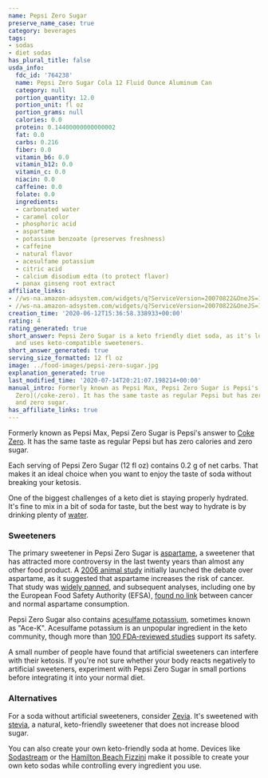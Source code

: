```yaml
---
name: Pepsi Zero Sugar
preserve_name_case: true
category: beverages
tags:
- sodas
- diet sodas
has_plural_title: false
usda_info:
  fdc_id: '764238'
  name: Pepsi Zero Sugar Cola 12 Fluid Ounce Aluminum Can
  category: null
  portion_quantity: 12.0
  portion_unit: fl oz
  portion_grams: null
  calories: 0.0
  protein: 0.14400000000000002
  fat: 0.0
  carbs: 0.216
  fiber: 0.0
  vitamin_b6: 0.0
  vitamin_b12: 0.0
  vitamin_c: 0.0
  niacin: 0.0
  caffeine: 0.0
  folate: 0.0
  ingredients:
  - carbonated water
  - caramel color
  - phosphoric acid
  - aspartame
  - potassium benzoate (preserves freshness)
  - caffeine
  - natural flavor
  - acesulfame potassium
  - citric acid
  - calcium disodium edta (to protect flavor)
  - panax ginseng root extract
affiliate_links:
- //ws-na.amazon-adsystem.com/widgets/q?ServiceVersion=20070822&OneJS=1&Operation=GetAdHtml&MarketPlace=US&source=ss&ref=as_ss_li_til&ad_type=product_link&tracking_id=isitketo-20&language=en_US&marketplace=amazon&region=US&placement=B001E6UUKE&asins=B001E6UUKE&linkId=9f2e9794579f3ff8af2ea5df907a3f83&show_border=true&link_opens_in_new_window=true
- //ws-na.amazon-adsystem.com/widgets/q?ServiceVersion=20070822&OneJS=1&Operation=GetAdHtml&MarketPlace=US&source=ss&ref=as_ss_li_til&ad_type=product_link&tracking_id=isitketo-20&language=en_US&marketplace=amazon&region=US&placement=B001E6UUKE&asins=B001E6UUKE&linkId=99db1a8a87250170e7aad07816247ebb&show_border=true&link_opens_in_new_window=true
creation_time: '2020-06-12T15:36:58.338933+00:00'
rating: 4
rating_generated: true
short_answer: Pepsi Zero Sugar is a keto friendly diet soda, as it's low on carbs
  and uses keto-compatible sweeteners.
short_answer_generated: true
serving_size_formatted: 12 fl oz
image: ../food-images/pepsi-zero-sugar.jpg
explanation_generated: true
last_modified_time: '2020-07-14T20:21:07.198214+00:00'
manual_intro: Formerly known as Pepsi Max, Pepsi Zero Sugar is Pepsi's answer to [Coke
  Zero](/coke-zero). It has the same taste as regular Pepsi but has zero calories
  and zero sugar.
has_affiliate_links: true
---
```

Formerly known as Pepsi Max, Pepsi Zero Sugar is Pepsi's answer to [Coke Zero](/coke-zero). It has the same taste as regular Pepsi but has zero calories and zero sugar.

Each serving of Pepsi Zero Sugar (12 fl oz) contains 0.2 g of net carbs. That makes it an ideal choice when you want to enjoy the taste of soda without breaking your ketosis.

One of the biggest challenges of a keto diet is staying properly hydrated. It's fine to mix in a bit of soda for taste, but the best way to hydrate is by drinking plenty of [water](/water).

### Sweeteners

The primary sweetener in Pepsi Zero Sugar is [aspartame](/aspartame), a sweetener that has attracted more controversy in the last twenty years than almost any other food product. A [2006 animal study](https://www.ncbi.nlm.nih.gov/pubmed/16507461) initially launched the debate over aspartame, as it suggested that aspartame increases the risk of cancer. That study was [widely panned](https://www.ncbi.nlm.nih.gov/pmc/articles/PMC1797853/), and subsequent analyses, including one by the European Food Safety Authority (EFSA), [found no link](https://www.efsa.europa.eu/en/press/news/131210) between cancer and normal aspartame consumption.

Pepsi Zero Sugar also contains [acesulfame potassium](/acesulfame-potassium), sometimes known as "Ace-K". Acesulfame potassium is an unpopular ingredient in the keto community, though more than [100 FDA-reviewed studies](https://www.fda.gov/food/food-additives-petitions/additional-information-about-high-intensity-sweeteners-permitted-use-food-united-states) support its safety.

A small number of people have found that artificial sweeteners can interfere with their ketosis. If you're not sure whether your body reacts negatively to artificial sweeteners, experiment with Pepsi Zero Sugar in small portions before integrating it into your normal diet.

### Alternatives

For a soda without artificial sweeteners, consider [Zevia](/zevia-soda). It's sweetened with [stevia](/stevia), a natural, keto-friendly sweetener that does not increase blood sugar.

You can also create your own keto-friendly soda at home. Devices like [Sodastream](https://amzn.to/2Roev3z) or the [Hamilton Beach Fizzini](https://amzn.to/2CJisHF) make it possible to create your own keto sodas while controlling every ingredient you use.
